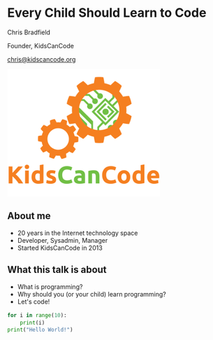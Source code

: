 # Every Child Should Learn to Code

Chris Bradfield

Founder, KidsCanCode

chris@kidscancode.org

<img src="img/kcc_logo.png" width="350" border="0">


## About me

* 20 years in the Internet technology space
* Developer, Sysadmin, Manager
* Started KidsCanCode in 2013


## What this talk is about

* What is programming?
* Why should you (or your child) learn programming?
* Let's code!

```python
for i in range(10):
    print(i)
print("Hello World!")
```

